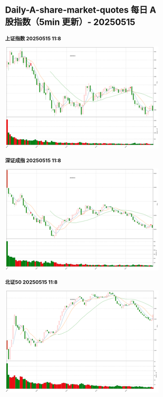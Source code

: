 
# Daily-A-share-market-quotes 每日 A 股指数（5min 更新）- 20250515

### 上证指数 20250515 11:8
![](./fig/2025/5/20250515-sh000001.png)

### 深证成指 20250515 11:8
![](./fig/2025/5/20250515-sz399001.png)

### 北证50 20250515 11:8
![](./fig/2025/5/20250515-bj899050.png)
